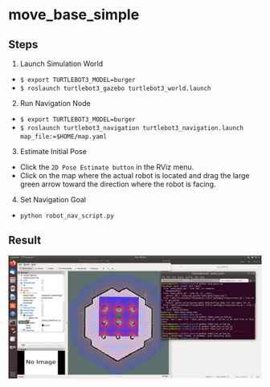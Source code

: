 # move_base_simple

## Steps
1. Launch Simulation World
  - `$ export TURTLEBOT3_MODEL=burger`
  - `$ roslaunch turtlebot3_gazebo turtlebot3_world.launch`
  
2. Run Navigation Node
  - `$ export TURTLEBOT3_MODEL=burger`
  - `$ roslaunch turtlebot3_navigation turtlebot3_navigation.launch map_file:=$HOME/map.yaml`
  
3. Estimate Initial Pose
  - Click the `2D Pose Estimate button` in the RViz menu.
  - Click on the map where the actual robot is located and drag the large green arrow toward the direction where the robot is facing.

4. Set Navigation Goal
  - `python robot_nav_script.py`

## Result

<img src = 'Screenshot%20from%202021-07-12%2000-45-25.png'>
